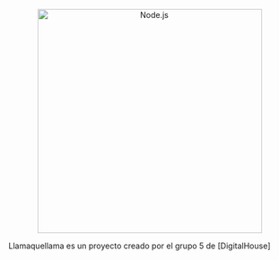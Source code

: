 <p align="center">
    <img
      alt="Node.js"
      src="https://i.imgur.com/Xvhci5s.png"
      width="400"
    />
</p>

Llamaquellama es un proyecto creado por el grupo 5 de [DigitalHouse]

[DigitalHouse website]: https://digitalhouse.com/

